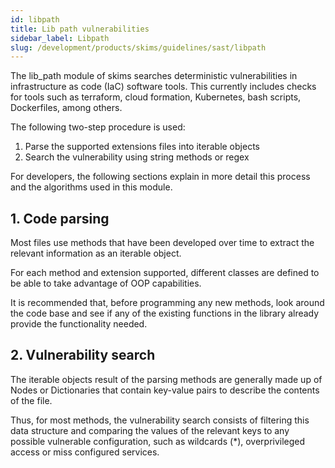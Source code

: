 ```yaml
---
id: libpath
title: Lib path vulnerabilities
sidebar_label: Libpath
slug: /development/products/skims/guidelines/sast/libpath
---
```


The lib_path module of skims searches deterministic vulnerabilities in
infrastructure as code (IaC) software tools. This currently includes checks for
tools such as terraform, cloud formation, Kubernetes, bash scripts,
Dockerfiles, among others.

The following two-step procedure is used:

1. Parse the supported extensions files into iterable objects
1. Search the vulnerability using string methods or regex

For developers, the following sections explain in more detail this process and
the algorithms used in this module.

## 1. Code parsing

Most files use methods that have been developed over time to extract the
relevant information as an iterable object.

For each method and extension supported, different classes are defined to
be able to take advantage of OOP capabilities.

It is recommended that, before programming any new methods,
look around the code base and see if any of the existing functions in the
library already provide the functionality needed.

## 2. Vulnerability search

The iterable objects result of the parsing methods are generally made up of
Nodes or Dictionaries that contain key-value pairs to describe the contents
of the file.

Thus, for most methods, the vulnerability search consists of filtering this
data structure and comparing the values of the relevant keys to any possible
vulnerable configuration, such as wildcards (*), overprivileged access or
miss configured services.

